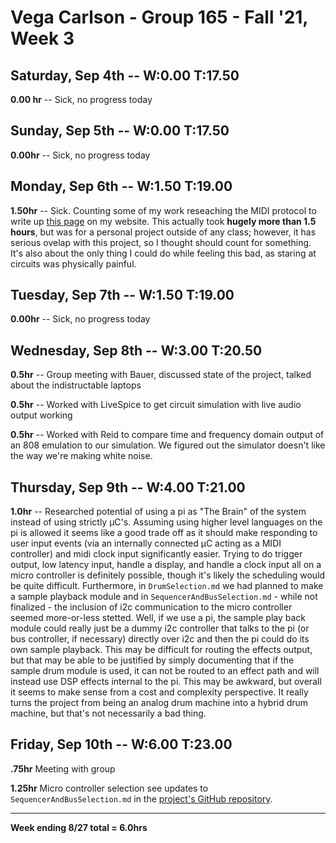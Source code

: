 # Vega Carlson - Group 165 - Fall '21, Week 3

## Saturday, Sep 4th -- W:0.00 T:17.50

**0.00 hr** -- Sick, no progress today

## Sunday, Sep 5th -- W:0.00 T:17.50

**0.00hr** -- Sick, no progress today

## Monday, Sep 6th -- W:1.50 T:19.00

**1.50hr** -- Sick. Counting some of my work reseaching the MIDI protocol to write up [this page](https://opguides.info/music/midi/) on my website. This actually took **hugely more than 1.5 hours**, but was for a personal project outside of any class; however, it has serious ovelap with this project, so I thought should count for something. It's also about the only thing I could do while feeling this bad, as staring at circuits was physically painful.

## Tuesday, Sep 7th -- W:1.50 T:19.00

**0.00hr** -- Sick, no progress today

## Wednesday, Sep 8th -- W:3.00 T:20.50

**0.5hr** -- Group meeting with Bauer, discussed state of the project, talked about the indistructable laptops

**0.5hr** -- Worked with LiveSpice to get circuit simulation with live audio output working

**0.5hr** -- Worked with Reid to compare time and frequency domain output of an 808 emulation to our simulation. We figured out the simulator doesn't like the way we're making white noise.

## Thursday, Sep 9th -- W:4.00 T:21.00

**1.0hr** -- Researched potential of using a pi as "The Brain" of the system instead of using strictly μC's. Assuming using higher level languages on the pi is allowed it seems like a good trade off as it should make responding to user input events (via an internally connected μC acting as a MIDI controller) and midi clock input significantly easier. Trying to do trigger output, low latency input, handle a display, and handle a clock input all on a micro controller is definitely possible, though it's likely the scheduling would be quite difficult. Furthermore, in `DrumSelection.md` we had planned to make a sample playback module and in `SequencerAndBusSelection.md` - while not finalized - the inclusion of i2c communication to the micro controller seemed more-or-less stetted. Well, if we use a pi, the sample play back module could really just be a dummy i2c controller that talks to the pi (or bus controller, if necessary) directly over i2c and then the pi could do its own sample playback. This may be difficult for routing the effects output, but that may be able to be justified by simply documenting that if the sample drum module is used, it can not be routed to an effect path and will instead use DSP effects internal to the pi. This may be awkward, but overall it seems to make sense from a cost and complexity perspective. It really turns the project from being an analog drum machine into a hybrid drum machine, but that's not necessarily a bad thing.

## Friday, Sep 10th -- W:6.00 T:23.00

**.75hr** Meeting with group

**1.25hr** Micro controller selection see updates to `SequencerAndBusSelection.md` in the [project's GitHub repository](https://github.com/VegaDeftwing/AnalogDrumMachine).

---

**Week ending 8/27 total = 6.0hrs**

